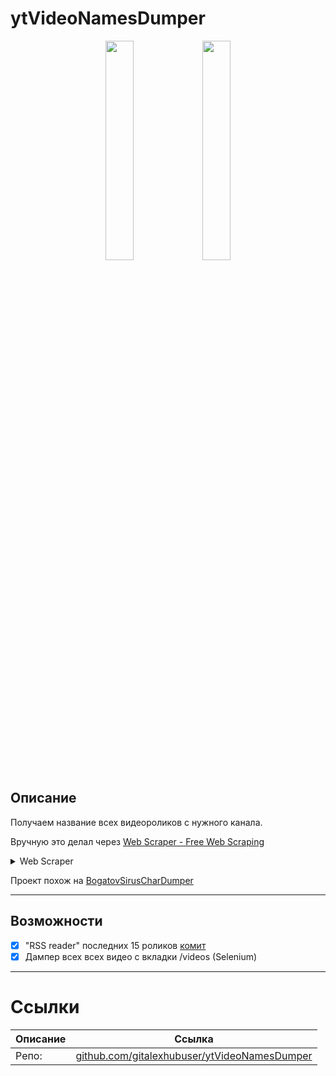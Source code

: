 # ytVideoNamesDumper

<p align="center">
    <img width="30%" src="https://i.imgur.com/88MIcf0.png">
    <img width="30%" src="https://i.imgur.com/FYQiKEv.png">
</p>

## Описание

Получаем название всех видеороликов с нужного канала.

Вручную это делал через [Web Scraper - Free Web Scraping](chrome://extensions/?id=jnhgnonknehpejjnehehllkliplmbmhn)

<details>
<summary>Web Scraper</summary>

С использованием:
Selector `yt-formatted-string#video-title`
type `SelectorText`
Multiple `yes`
Parent selectors `_root`

</details>

Проект похож на [BogatovSirusCharDumper](https://github.com/gitalexhubuser/BogatovSirusCharDumper)

---

## Возможности

- [x] "RSS reader" последних 15 роликов [комит](https://github.com/gitalexhubuser/ytVideoNamesDumper/tree/6f5691e7b3af995e50a0d2cabcc8bec9e0f3610d)
- [x] Дампер всех всех видео с вкладки /videos (Selenium)

---

# Ссылки
| Описание | Ссылка |
| ------ | ------ |
Репо: | [github.com/gitalexhubuser/ytVideoNamesDumper](https://github.com/gitalexhubuser/ytVideoNamesDumper)
